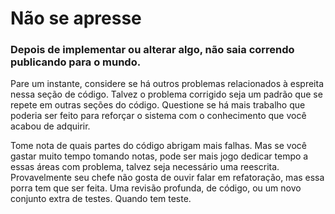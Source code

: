 # Não se apresse

### Depois de implementar ou alterar algo, não saia correndo publicando para o mundo.

Pare um instante, considere se há outros problemas relacionados à espreita nessa seção de código. Talvez o problema corrigido seja um padrão que se repete em outras seções do código. Questione se há mais trabalho que poderia ser feito para reforçar o sistema com o conhecimento que você acabou de adquirir.

Tome nota de quais partes do código abrigam mais falhas. Mas se você gastar muito tempo tomando notas, pode ser mais jogo dedicar tempo a essas áreas com problema, talvez seja necessário uma reescrita. Provavelmente seu chefe não gosta de ouvir falar em refatoração, mas essa porra tem que ser feita. Uma revisão profunda, de código, ou um novo conjunto extra de testes. Quando tem teste.
